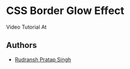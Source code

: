 
# CSS Border Glow Effect
Video Tutorial At 

## Authors

- [Rudransh Pratap Singh](https://github.com/CoderFleet/)

  
